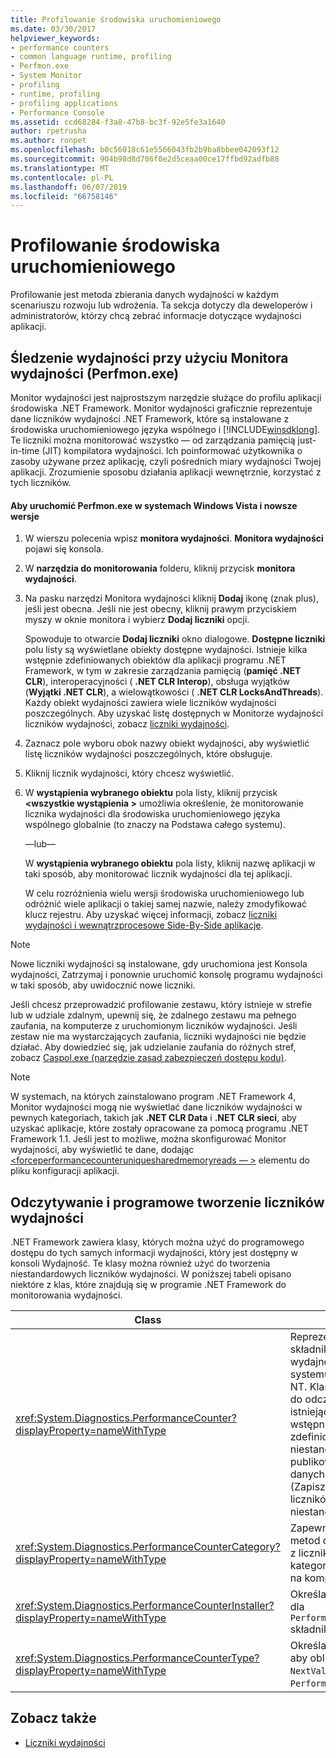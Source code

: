 ```yaml
---
title: Profilowanie środowiska uruchomieniowego
ms.date: 03/30/2017
helpviewer_keywords:
- performance counters
- common language runtime, profiling
- Perfmon.exe
- System Monitor
- profiling
- runtime, profiling
- profiling applications
- Performance Console
ms.assetid: ccd68284-f3a8-47b8-bc3f-92e5fe3a1640
author: rpetrusha
ms.author: ronpet
ms.openlocfilehash: b0c56018c61e5566043fb2b9ba8bbee042093f12
ms.sourcegitcommit: 904b98d8d706f0e2d5ceaa00ce17ffbd92adfb88
ms.translationtype: MT
ms.contentlocale: pl-PL
ms.lasthandoff: 06/07/2019
ms.locfileid: "66758146"
---
```

# <a name="runtime-profiling"></a>Profilowanie środowiska uruchomieniowego
Profilowanie jest metoda zbierania danych wydajności w każdym scenariuszu rozwoju lub wdrożenia. Ta sekcja dotyczy dla deweloperów i administratorów, którzy chcą zebrać informacje dotyczące wydajności aplikacji.  
  
## <a name="tracking-performance-using-the-performance-monitor-perfmonexe"></a>Śledzenie wydajności przy użyciu Monitora wydajności (Perfmon.exe)  
 Monitor wydajności jest najprostszym narzędzie służące do profilu aplikacji środowiska .NET Framework. Monitor wydajności graficznie reprezentuje dane liczników wydajności .NET Framework, które są instalowane z środowiska uruchomieniowego języka wspólnego i [!INCLUDE[winsdklong](../../../includes/winsdklong-md.md)]. Te liczniki można monitorować wszystko — od zarządzania pamięcią just-in-time (JIT) kompilatora wydajności. Ich poinformować użytkownika o zasoby używane przez aplikację, czyli pośrednich miary wydajności Twojej aplikacji. Zrozumienie sposobu działania aplikacji wewnętrznie, korzystać z tych liczników.  
  
#### <a name="to-run-perfmonexe-on-windows-vista-and-later-versions"></a>Aby uruchomić Perfmon.exe w systemach Windows Vista i nowsze wersje  
  
1. W wierszu polecenia wpisz **monitora wydajności**. **Monitora wydajności** pojawi się konsola.  
  
2. W **narzędzia do monitorowania** folderu, kliknij przycisk **monitora wydajności**.  
  
3. Na pasku narzędzi Monitora wydajności kliknij **Dodaj** ikonę (znak plus), jeśli jest obecna. Jeśli nie jest obecny, kliknij prawym przyciskiem myszy w oknie monitora i wybierz **Dodaj liczniki** opcji.  
  
     Spowoduje to otwarcie **Dodaj liczniki** okno dialogowe. **Dostępne liczniki** polu listy są wyświetlane obiekty dostępne wydajności. Istnieje kilka wstępnie zdefiniowanych obiektów dla aplikacji programu .NET Framework, w tym w zakresie zarządzania pamięcią (**pamięć .NET CLR**), interoperacyjności ( **.NET CLR Interop**), obsługa wyjątków (**Wyjątki .NET CLR**), a wielowątkowości ( **.NET CLR LocksAndThreads**). Każdy obiekt wydajności zawiera wiele liczników wydajności poszczególnych. Aby uzyskać listę dostępnych w Monitorze wydajności liczników wydajności, zobacz [liczniki wydajności](../../../docs/framework/debug-trace-profile/performance-counters.md).  
  
4. Zaznacz pole wyboru obok nazwy obiekt wydajności, aby wyświetlić listę liczników wydajności poszczególnych, które obsługuje.  
  
5. Kliknij licznik wydajności, który chcesz wyświetlić.  
  
6. W **wystąpienia wybranego obiektu** pola listy, kliknij przycisk  **\<wszystkie wystąpienia >** umożliwia określenie, że monitorowanie licznika wydajności dla środowiska uruchomieniowego języka wspólnego globalnie (to znaczy na Podstawa całego systemu).  
  
     —lub—  
  
     W **wystąpienia wybranego obiektu** pola listy, kliknij nazwę aplikacji w taki sposób, aby monitorować licznik wydajności dla tej aplikacji.  
  
     W celu rozróżnienia wielu wersji środowiska uruchomieniowego lub odróżnić wiele aplikacji o takiej samej nazwie, należy zmodyfikować klucz rejestru. Aby uzyskać więcej informacji, zobacz [liczniki wydajności i wewnątrzprocesowe Side-By-Side aplikacje](../../../docs/framework/debug-trace-profile/performance-counters-and-in-process-side-by-side-applications.md).  
  
> [!NOTE]
>  Nowe liczniki wydajności są instalowane, gdy uruchomiona jest Konsola wydajności, Zatrzymaj i ponownie uruchomić konsolę programu wydajności w taki sposób, aby uwidocznić nowe liczniki.  
  
 Jeśli chcesz przeprowadzić profilowanie zestawu, który istnieje w strefie lub w udziale zdalnym, upewnij się, że zdalnego zestawu ma pełnego zaufania, na komputerze z uruchomionym liczników wydajności. Jeśli zestaw nie ma wystarczających zaufania, liczniki wydajności nie będzie działać. Aby dowiedzieć się, jak udzielanie zaufania do różnych stref, zobacz [Caspol.exe (narzędzie zasad zabezpieczeń dostępu kodu)](../../../docs/framework/tools/caspol-exe-code-access-security-policy-tool.md).  
  
> [!NOTE]
>  W systemach, na których zainstalowano program .NET Framework 4, Monitor wydajności mogą nie wyświetlać dane liczników wydajności w pewnych kategoriach, takich jak **.NET CLR Data** i **.NET CLR sieci**, aby uzyskać aplikacje, które zostały opracowane za pomocą programu .NET Framework 1.1. Jeśli jest to możliwe, można skonfigurować Monitor wydajności, aby wyświetlić te dane, dodając [ \<forceperformancecounteruniquesharedmemoryreads — >](../../../docs/framework/configure-apps/file-schema/runtime/forceperformancecounteruniquesharedmemoryreads-element.md) elementu do pliku konfiguracji aplikacji.  
  
## <a name="reading-and-creating-performance-counters-programmatically"></a>Odczytywanie i programowe tworzenie liczników wydajności  
 .NET Framework zawiera klasy, których można użyć do programowego dostępu do tych samych informacji wydajności, który jest dostępny w konsoli Wydajność. Te klasy można również użyć do tworzenia niestandardowych liczników wydajności. W poniższej tabeli opisano niektóre z klas, które znajdują się w programie .NET Framework do monitorowania wydajności.  
  
|Class|Opis|  
|-----------|-----------------|  
|<xref:System.Diagnostics.PerformanceCounter?displayProperty=nameWithType>|Reprezentuje składnik licznika wydajności systemu Windows NT. Klasa używana do odczytu istniejące liczniki wstępnie zdefiniowaną lub niestandardową i publikowania danych wydajności (Zapisz), aby liczników niestandardowych.|  
|<xref:System.Diagnostics.PerformanceCounterCategory?displayProperty=nameWithType>|Zapewnia kilka metod do interakcji z liczników i kategorie liczników na komputerze.|  
|<xref:System.Diagnostics.PerformanceCounterInstaller?displayProperty=nameWithType>|Określa Instalator dla `PerformanceCounter` składnika.|  
|<xref:System.Diagnostics.PerformanceCounterType?displayProperty=nameWithType>|Określa formułę, aby obliczyć `NextValue` metodę `PerformanceCounter`.|  
  
## <a name="see-also"></a>Zobacz także

- [Liczniki wydajności](../../../docs/framework/debug-trace-profile/performance-counters.md)
